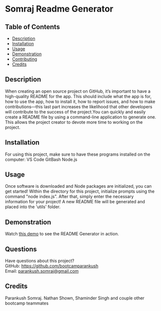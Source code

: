 # Somraj Readme Generator

  

  ## Table of Contents
  * [Description](#description)
  * [Installation](#installation)
  * [Usage](#usage)
  * [Demonstration](#demonstration)
  * [Contributing](#contributing)
  * [Credits](#credits)

## Description
When creating an open source project on GitHub, it’s important to have a high-quality README for the app. This should include what the app is for, how to use the app, how to install it, how to report issues, and how to make contributions&mdash;this last part increases the likelihood that other developers will contribute to the success of the project.You can quickly and easily create a README file by using a command-line application to generate one. This allows the project creator to devote more time to working on the project. 

## Installation
For using this project, make sure to have these programs installed on the computer:
VS Code
GitBash
Node.js

## Usage
Once software is downloaded and Node packages are initialized, you can get started! Within the directory for this project, initialize prompts using the command "node index.js". After that, simply enter the necessary information for your project! A new README file will be generated and placed into the 'utils' folder.

## Demonstration
 Watch [this demo](https://www.youtube.com/watch?v=2rBmYoE8Dgk) to see the README Generator in action.
  

## Questions
Have questions about this project?  
GitHub: https://github.com/bootcamparankush  
Email: parankush.somraj@gmail.com

## Credits
  Parankush Somraj. Nathan Shown, Shaminder Singh and couple other bootcamp teammates 
